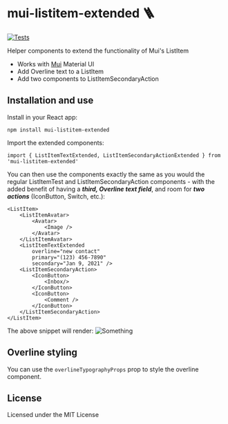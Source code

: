 # mui-listitem-extended 🪜
[![Tests](https://github.com/adamwattis/mui-listitem-extended/actions/workflows/main.yml/badge.svg)](https://github.com/adamwattis/mui-listitem-extended/actions/workflows/main.yml)

Helper components to extend the functionality of Mui's ListItem
* Works with [Mui](https://mui.com/) Material UI
* Add Overline text to a ListItem
* Add two components to ListItemSecondaryAction

## Installation and use
Install in your React app:
```
npm install mui-listitem-extended
```
Import the extended components:
```
import { ListItemTextExtended, ListItemSecondaryActionExtended } from 'mui-listitem-extended'
```
You can then use the components exactly the same as you would the regular ListItemTest and ListItemSecondaryAction components - with the added benefit of having a ***third, Overline text field***, and room for ***two actions*** (IconButton, Switch, etc.):
```
<ListItem>
    <ListItemAvatar>
        <Avatar>
            <Image />
        </Avatar>
    </ListItemAvatar>
    <ListItemTextExtended 
        overline="new contact"
        primary="(123) 456-7890"
        secondary="Jan 9, 2021" />
    <ListItemSecondaryAction>
        <IconButton>
            <Inbox/>
        </IconButton>
        <IconButton>
            <Comment />
        </IconButton>
    </ListItemSecondaryAction>
</ListItem>
```
The above snippet will render:
![Something](https://imgur.com/C687a60.jpg)
## Overline styling
You can use the `overlineTypographyProps` prop to style the overline component.

## License
Licensed under the MIT License